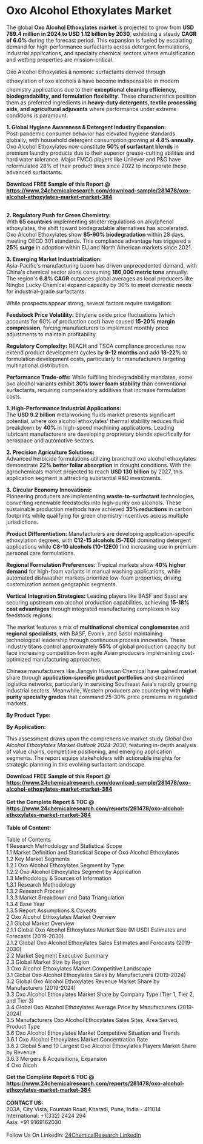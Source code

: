<h1>Oxo Alcohol Ethoxylates Market</h1><p>The global <strong>Oxo Alcohol Ethoxylates market</strong> is projected to grow from <strong>USD 789.4 million in 2024 to USD 1.12 billion by 2030</strong>, exhibiting a steady <strong>CAGR of 6.0%</strong> during the forecast period. This expansion is fueled by escalating demand for high-performance surfactants across detergent formulations, industrial applications, and specialty chemical sectors where emulsification and wetting properties are mission-critical.</p><p>Oxo Alcohol Ethoxylates â nonionic surfactants derived through ethoxylation of oxo alcohols â have become indispensable in modern chemistry applications due to their <strong>exceptional cleaning efficiency, biodegradability, and formulation flexibility</strong>. These characteristics position them as preferred ingredients in <strong>heavy-duty detergents, textile processing aids, and agricultural adjuvants</strong> where performance under extreme conditions is paramount.</p><p><strong>1. Global Hygiene Awareness &amp; Detergent Industry Expansion:</strong><br>
Post-pandemic consumer behavior has elevated hygiene standards globally, with household detergent consumption growing at <strong>4.8% annually</strong>. Oxo Alcohol Ethoxylates now constitute <strong>50% of surfactant blends</strong> in premium laundry products due to their superior grease-cutting abilities and hard water tolerance. Major FMCG players like Unilever and P&amp;G have reformulated 28% of their product lines since 2022 to incorporate these advanced surfactants.</p><div><b>Download FREE Sample of this Report @ 
            <a href="https://www.24chemicalresearch.com/download-sample/281478/oxo-alcohol-ethoxylates-market-market-384">
            https://www.24chemicalresearch.com/download-sample/281478/oxo-alcohol-ethoxylates-market-market-384</a></b></div><br><p><strong>2. Regulatory Push for Green Chemistry:</strong><br>
With <strong>65 countries</strong> implementing stricter regulations on alkylphenol ethoxylates, the shift toward biodegradable alternatives has accelerated. Oxo Alcohol Ethoxylates show <strong>85-90% biodegradation</strong> within 28 days, meeting OECD 301 standards. This compliance advantage has triggered a <strong>25% surge</strong> in adoption within EU and North American markets since 2021.</p><p><strong>3. Emerging Market Industrialization:</strong><br>
Asia-Pacific's manufacturing boom has driven unprecedented demand, with China's chemical sector alone consuming <strong>180,000 metric tons</strong> annually. The region's <strong>6.8% CAGR</strong> outpaces global averages as local producers like Ningbo Lucky Chemical expand capacity by 30% to meet domestic needs for industrial-grade surfactants.</p><p>While prospects appear strong, several factors require navigation:</p><p><strong>Feedstock Price Volatility:</strong> Ethylene oxide price fluctuations (which accounts for 60% of production cost) have caused <strong>15-20% margin compression</strong>, forcing manufacturers to implement monthly price adjustments to maintain profitability.</p><p><strong>Regulatory Complexity:</strong> REACH and TSCA compliance procedures now extend product development cycles by <strong>9-12 months</strong> and add <strong>18-22%</strong> to formulation development costs, particularly for manufacturers targeting multinational distribution.</p><p><strong>Performance Trade-offs:</strong> While fulfilling biodegradability mandates, some oxo alcohol variants exhibit <strong>30% lower foam stability</strong> than conventional surfactants, requiring compensatory additives that increase formulation costs.</p><p><strong>1. High-Performance Industrial Applications:</strong><br>
The <strong>USD 9.2 billion</strong> metalworking fluids market presents significant potential, where oxo alcohol ethoxylates' thermal stability reduces fluid breakdown by <strong>40%</strong> in high-speed machining applications. Leading lubricant manufacturers are developing proprietary blends specifically for aerospace and automotive sectors.</p><p><strong>2. Precision Agriculture Solutions:</strong><br>
Advanced herbicide formulations utilizing branched oxo alcohol ethoxylates demonstrate <strong>22% better foliar absorption</strong> in drought conditions. With the agrochemicals market projected to reach <strong>USD 130 billion</strong> by 2027, this application segment is attracting substantial R&amp;D investments.</p><p><strong>3. Circular Economy Innovations:</strong><br>
Pioneering producers are implementing <strong>waste-to-surfactant</strong> technologies, converting renewable feedstocks into high-purity oxo alcohols. These sustainable production methods have achieved <strong>35% reductions</strong> in carbon footprints while qualifying for green chemistry incentives across multiple jurisdictions.</p><p><strong>Product Differentiation:</strong> Manufacturers are developing application-specific ethoxylation degrees, with <strong>C12-15 alcohols (5-7EO)</strong> dominating detergent applications while <strong>C8-10 alcohols (10-12EO)</strong> find increasing use in premium personal care formulations.</p><p><strong>Regional Formulation Preferences:</strong> Tropical markets show <strong>40% higher demand</strong> for high-foam variants in manual washing applications, while automated dishwasher markets prioritize low-foam properties, driving customization across geographic segments.</p><p><strong>Vertical Integration Strategies:</strong> Leading players like BASF and Sasol are securing upstream oxo alcohol production capabilities, achieving <strong>15-18% cost advantages</strong> through integrated manufacturing complexes in key feedstock regions.</p><p>The market features a mix of <strong>multinational chemical conglomerates</strong> and <strong>regional specialists</strong>, with BASF, Evonik, and Sasol maintaining technological leadership through continuous process innovation. These industry titans control approximately <strong>55%</strong> of global production capacity but face increasing competition from agile Asian producers implementing cost-optimized manufacturing approaches.</p><p>Chinese manufacturers like Jiangyin Huayuan Chemical have gained market share through <strong>application-specific product portfolios</strong> and streamlined logistics networks, particularly in servicing Southeast Asia's rapidly growing industrial sectors. Meanwhile, Western producers are countering with <strong>high-purity specialty grades</strong> that command 25-30% price premiums in regulated markets.</p><p><strong>By Product Type:</strong></p><p><strong>By Application:</strong></p><p>This assessment draws upon the comprehensive market study <em>Global Oxo Alcohol Ethoxylates Market Outlook 2024-2030</em>, featuring in-depth analysis of value chains, competitive positioning, and emerging application segments. The report equips stakeholders with actionable insights for strategic planning in this evolving surfactant landscape.</p><div><b>Download FREE Sample of this Report @ 
            <a href="https://www.24chemicalresearch.com/download-sample/281478/oxo-alcohol-ethoxylates-market-market-384">
            https://www.24chemicalresearch.com/download-sample/281478/oxo-alcohol-ethoxylates-market-market-384</a></b></div><br><div><b>Get the Complete Report & TOC @ 
            <a href="https://www.24chemicalresearch.com/reports/281478/oxo-alcohol-ethoxylates-market-market-384">
            https://www.24chemicalresearch.com/reports/281478/oxo-alcohol-ethoxylates-market-market-384</a></b></div><br>
            <b>Table of Content:</b><p>Table of Contents<br />
 1 Research Methodology and Statistical Scope<br />
 1.1 Market Definition and Statistical Scope of Oxo Alcohol Ethoxylates<br />
 1.2 Key Market Segments<br />
 1.2.1 Oxo Alcohol Ethoxylates Segment by Type<br />
 1.2.2 Oxo Alcohol Ethoxylates Segment by Application<br />
 1.3 Methodology & Sources of Information<br />
 1.3.1 Research Methodology<br />
 1.3.2 Research Process<br />
 1.3.3 Market Breakdown and Data Triangulation<br />
 1.3.4 Base Year<br />
 1.3.5 Report Assumptions & Caveats<br />
 2 Oxo Alcohol Ethoxylates Market Overview<br />
 2.1 Global Market Overview<br />
 2.1.1 Global Oxo Alcohol Ethoxylates Market Size (M USD) Estimates and Forecasts (2019-2030)<br />
 2.1.2 Global Oxo Alcohol Ethoxylates Sales Estimates and Forecasts (2019-2030)<br />
 2.2 Market Segment Executive Summary<br />
 2.3 Global Market Size by Region<br />
 3 Oxo Alcohol Ethoxylates Market Competitive Landscape<br />
 3.1 Global Oxo Alcohol Ethoxylates Sales by Manufacturers (2019-2024)<br />
 3.2 Global Oxo Alcohol Ethoxylates Revenue Market Share by Manufacturers (2019-2024)<br />
 3.3 Oxo Alcohol Ethoxylates Market Share by Company Type (Tier 1, Tier 2, and Tier 3)<br />
 3.4 Global Oxo Alcohol Ethoxylates Average Price by Manufacturers (2019-2024)<br />
 3.5 Manufacturers Oxo Alcohol Ethoxylates Sales Sites, Area Served, Product Type<br />
 3.6 Oxo Alcohol Ethoxylates Market Competitive Situation and Trends<br />
 3.6.1 Oxo Alcohol Ethoxylates Market Concentration Rate<br />
 3.6.2 Global 5 and 10 Largest Oxo Alcohol Ethoxylates Players Market Share by Revenue<br />
 3.6.3 Mergers & Acquisitions, Expansion<br />
 4 Oxo Alcoh</p><div><b>Get the Complete Report & TOC @ 
            <a href="https://www.24chemicalresearch.com/reports/281478/oxo-alcohol-ethoxylates-market-market-384">
            https://www.24chemicalresearch.com/reports/281478/oxo-alcohol-ethoxylates-market-market-384</a></b></div><br><b>CONTACT US:</b><br>
            203A, City Vista, Fountain Road, Kharadi, Pune, India - 411014<br>
            International: +1(332) 2424 294<br>
            Asia: +91 9169162030 <br><br>
            Follow Us On LinkedIn: <a href="https://www.linkedin.com/company/24chemicalresearch/">24ChemicalResearch LinkedIn</a>